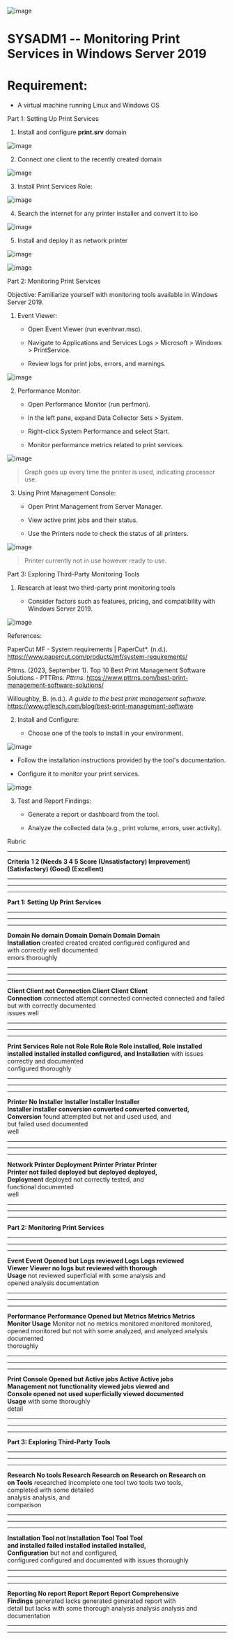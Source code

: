![image](https://github.com/user-attachments/assets/3135c8dc-223c-4a1a-8d13-0203db88f578)

# SYSADM1 -- Monitoring Print Services in Windows Server 2019

# Requirement: 

-   A virtual machine running Linux and Windows OS

Part 1: Setting Up Print Services

1.  Install and configure **print.srv** domain

![image](https://github.com/user-attachments/assets/4ab3db85-c251-41d8-89be-7a9e3a08a5ea)


2.  Connect one client to the recently created domain

![image](https://github.com/user-attachments/assets/a9478e83-946b-4662-b09a-aac3a38d69f6)

3.  Install Print Services Role:

![image](https://github.com/user-attachments/assets/ddb3ec4e-9e33-43b5-84a8-1b14dc15a8f7)


4.  Search the internet for any printer installer and convert it to iso

![image](https://github.com/user-attachments/assets/2db73d4c-4f0e-4ca1-b47c-23bbbf300829)


5.  Install and deploy it as network printer

![image](https://github.com/user-attachments/assets/acd6d440-4a3c-49a3-a14c-07a732b1efac)

![image](https://github.com/user-attachments/assets/2c44777c-7a1a-4b10-8019-e35d99d04898)


Part 2: Monitoring Print Services

Objective: Familiarize yourself with monitoring tools available in
Windows Server 2019.

1.  Event Viewer:

    -   Open Event Viewer (run eventvwr.msc).

    -   Navigate to Applications and Services Logs \> Microsoft \>
        Windows \> PrintService.

    -   Review logs for print jobs, errors, and warnings.

![image](https://github.com/user-attachments/assets/8bf8a5e7-b1a3-48bd-88ab-bb5de45c7637)


2.  Performance Monitor:

    -   Open Performance Monitor (run perfmon).

    -   In the left pane, expand Data Collector Sets \> System.

    -   Right-click System Performance and select Start.

    -   Monitor performance metrics related to print services.

![image](https://github.com/user-attachments/assets/4740d6c6-432c-4619-9294-42cdbffffe01)

> Graph goes up every time the printer is used, indicating processor use.

3.  Using Print Management Console:

    -   Open Print Management from Server Manager.

    -   View active print jobs and their status.

    -   Use the Printers node to check the status of all printers.

![image](https://github.com/user-attachments/assets/b4b7f859-9e5a-4021-9e8d-2cd0f5728f21)

> Printer currently not in use however ready to use.

Part 3: Exploring Third-Party Monitoring Tools

1.  Research at least two third-party print monitoring tools

    -   Consider factors such as features, pricing, and compatibility
        with Windows Server 2019.

![image](https://github.com/user-attachments/assets/04dcf55a-d83a-487a-8065-325599b9cc6e)


References:

PaperCut MF - System requirements \| PaperCut*. (n.d.).
https://www.papercut.com/products/mf/system-requirements/

Pttrns. (2023, September 1). Top 10 Best Print Management Software
Solutions - PTTRns. *Pttrns*.
https://www.pttrns.com/best-print-management-software-solutions/

Willoughby, B. (n.d.). *A guide to the best print management software*.
https://www.gflesch.com/blog/best-print-management-software

2.  Install and Configure:

    -   Choose one of the tools to install in your environment.

![image](https://github.com/user-attachments/assets/0899c0b6-493d-45af-9fd6-33092db0ba1c)


-   Follow the installation instructions provided by the tool\'s
    documentation.

-   Configure it to monitor your print services.

![image](https://github.com/user-attachments/assets/bfb11839-1d9f-4038-9d20-411c2aed3bac)


3.  Test and Report Findings:

    -   Generate a report or dashboard from the tool.

    -   Analyze the collected data (e.g., print volume, errors, user
        activity).

Rubric

  --------------------------------------------------------------------------------------------------------------
  **Criteria**   **1                  **2 (Needs       **3                **4        **5             **Score**
                 (Unsatisfactory)**   Improvement)**   (Satisfactory)**   (Good)**   (Excellent)**   
  -------------- -------------------- ---------------- ------------------ ---------- --------------- -----------

  --------------------------------------------------------------------------------------------------------------

  ---------------------------------------------------------------------------------
  **Part 1: Setting Up Print Services**                                          
  --------------------------------------------------------------- -- -- -- -- -- --

  ---------------------------------------------------------------------------------

  ----------------------------------------------------------------------------------
  **Domain         No domain Domain     Domain      Domain       Domain           
  Installation**   created   created    created     configured   configured and   
                             with       correctly   well         documented       
                             errors                              thoroughly       
  ---------------- --------- ---------- ----------- ------------ ---------------- --

  ----------------------------------------------------------------------------------

  --------------------------------------------------------------------------------
  **Client       Client not  Connection   Client      Client      Client        
  Connection**   connected   attempt      connected   connected   connected and 
                             failed       but with    correctly   documented    
                                          issues                  well          
  -------------- ----------- ------------ ----------- ----------- ------------- --

  --------------------------------------------------------------------------------

  ------------------------------------------------------------------------------------
  **Print Services Role not    Role        Role        Role         Role installed, 
  Role             installed   installed   installed   installed    configured, and 
  Installation**               with issues correctly   and          documented      
                                                       configured   thoroughly      
  ---------------- ----------- ----------- ----------- ------------ --------------- --

  ------------------------------------------------------------------------------------

  ---------------------------------------------------------------------------------
  **Printer      No          Installer    Installer   Installer   Installer      
  Installer      installer   conversion   converted   converted   converted,     
  Conversion**   found       attempted    but not     and used    used, and      
                             but failed   used                    documented     
                                                                  well           
  -------------- ----------- ------------ ----------- ----------- -------------- --

  ---------------------------------------------------------------------------------

  ---------------------------------------------------------------------------------
  **Network      Printer    Deployment   Printer      Printer     Printer        
  Printer        not        failed       deployed but deployed    deployed,      
  Deployment**   deployed                not          correctly   tested, and    
                                         functional               documented     
                                                                  well           
  -------------- ---------- ------------ ------------ ----------- -------------- --

  ---------------------------------------------------------------------------------

  ---------------------------------------------------------------------------------
  **Part 2: Monitoring Print Services**                                          
  --------------------------------------------------------------- -- -- -- -- -- --

  ---------------------------------------------------------------------------------

  ------------------------------------------------------------------------------
  **Event   Event     Opened but  Logs reviewed Logs        Logs reviewed     
  Viewer    Viewer    no logs     but           reviewed    with thorough     
  Usage**   not       reviewed    superficial   with some   analysis and      
            opened                              analysis    documentation     
  --------- --------- ----------- ------------- ----------- ----------------- --

  ------------------------------------------------------------------------------

  ----------------------------------------------------------------------------------
  **Performance   Performance   Opened but  Metrics     Metrics     Metrics       
  Monitor Usage** Monitor not   no metrics  monitored   monitored   monitored,    
                  opened        monitored   but not     with some   analyzed, and 
                                            analyzed    analysis    documented    
                                                                    thoroughly    
  --------------- ------------- ----------- ----------- ----------- ------------- --

  ----------------------------------------------------------------------------------

  ----------------------------------------------------------------------------------
  **Print       Console   Opened but      Active jobs     Active    Active jobs   
  Management    not       functionality   viewed          jobs      viewed and    
  Console       opened    not used        superficially   viewed    documented    
  Usage**                                                 with some thoroughly    
                                                          detail                  
  ------------- --------- --------------- --------------- --------- ------------- --

  ----------------------------------------------------------------------------------

  ---------------------------------------------------------------------------------
  **Part 3: Exploring Third-Party Tools**                                        
  --------------------------------------------------------------- -- -- -- -- -- --

  ---------------------------------------------------------------------------------

  ---------------------------------------------------------------------------------
  **Research   No tools     Research     Research on Research on  Research on    
  on Tools**   researched   incomplete   one tool    two tools    two tools,     
                                         completed   with some    detailed       
                                                     analysis     analysis, and  
                                                                  comparison     
  ------------ ------------ ------------ ----------- ------------ -------------- --

  ---------------------------------------------------------------------------------

  ----------------------------------------------------------------------------------------
  **Installation    Tool not    Installation   Tool         Tool         Tool           
  and               installed   failed         installed    installed    installed,     
  Configuration**                              but not      and          configured,    
                                               configured   configured   and documented 
                                                            with issues  thoroughly     
  ----------------- ----------- -------------- ------------ ------------ -------------- --

  ----------------------------------------------------------------------------------------

  -------------------------------------------------------------------------------
  **Reporting   No report   Report   Report      Report      Comprehensive     
  Findings**    generated   lacks    generated   generated   report with       
                            detail   but lacks   with some   thorough analysis 
                                     analysis    analysis    and documentation 
  ------------- ----------- -------- ----------- ----------- ----------------- --

  -------------------------------------------------------------------------------
